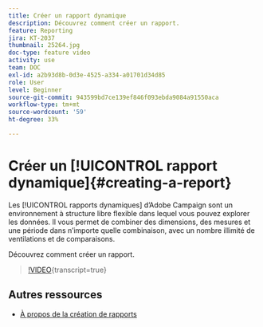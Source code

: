 ```yaml
---
title: Créer un rapport dynamique
description: Découvrez comment créer un rapport.
feature: Reporting
jira: KT-2037
thumbnail: 25264.jpg
doc-type: feature video
activity: use
team: DOC
exl-id: a2b93d8b-0d3e-4525-a334-a01701d34d85
role: User
level: Beginner
source-git-commit: 943599bd7ce139ef846f093ebda9084a91550aca
workflow-type: tm+mt
source-wordcount: '59'
ht-degree: 33%

---
```


# Créer un [!UICONTROL rapport dynamique]{#creating-a-report}

Les [!UICONTROL rapports dynamiques] d’Adobe Campaign sont un environnement à structure libre flexible dans lequel vous pouvez explorer les données. Il vous permet de combiner des dimensions, des mesures et une période dans n’importe quelle combinaison, avec un nombre illimité de ventilations et de comparaisons.

Découvrez comment créer un rapport.

>[!VIDEO](https://video.tv.adobe.com/v/25264/?learn=on){transcript=true}

## Autres ressources

* [À propos de la création de rapports](https://experienceleague.adobe.com/docs/campaign-standard/using/reporting/about-reporting/about-dynamic-reports.html?lang=en)
